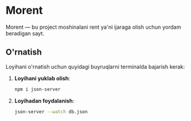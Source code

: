 # Morent

Morent — bu project moshinalani rent ya'ni ijaraga olish uchun yordam beradigan sayt. 

## O'rnatish

Loyihani o'rnatish uchun quyidagi buyruqlarni terminalda bajarish kerak:

1. **Loyihani yuklab olish**:
   ```bash
   npm i json-server
2. **Loyihadan foydalanish**:
   ```bash
   json-server --watch db.json

